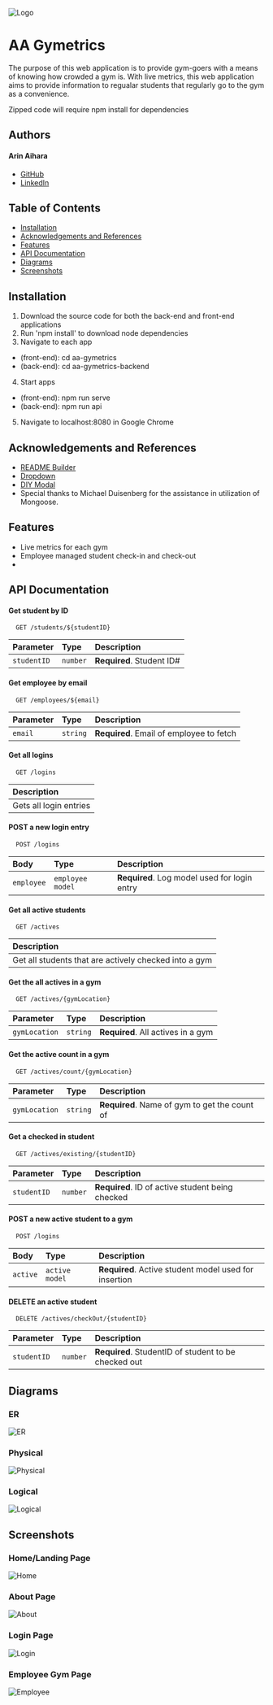 ![Logo](https://github.com/arin808/aa_gymetrics/blob/main/images/logo.png?raw=true)



# AA Gymetrics 

The purpose of this web application is to provide gym-goers with a means of knowing how crowded a gym is. With live metrics, this web application aims to provide information to regualar students that regularly go to the gym as a convenience.

Zipped code will require npm install for dependencies



## Authors

#### Arin Aihara
- [GitHub](https://github.com/arin808)
- [LinkedIn](https://www.linkedin.com/in/arin-aihara-247771208/)
## Table of Contents

- [Installation](#installation)
- [Acknowledgements and References](#ackowledgements-and-references )
- [Features](#features)
- [API Documentation](#api-documentation)
- [Diagrams](#diagrams)
- [Screenshots](#screenshots)


## Installation

1. Download the source code for both the back-end and front-end applications
2. Run 'npm install' to download node dependencies
3. Navigate to each app
- (front-end): cd aa-gymetrics 
- (back-end): cd aa-gymetrics-backend
4. Start apps 
- (front-end): npm run serve
- (back-end): npm run api
5. Navigate to localhost:8080 in Google Chrome
    
## Acknowledgements and References

 - [README Builder](https://readme.so)
 - [Dropdown](https://www.creative-tim.com/learning-lab/tailwind-starter-kit/documentation/vue/dropdown)
 - [DIY Modal](https://www.section.io/engineering-education/creating-a-modal-dialog-with-tailwind-css/)
 - Special thanks to Michael Duisenberg for the assistance in utilization of Mongoose.
## Features

- Live metrics for each gym
- Employee managed student check-in and check-out
-


## API Documentation

#### Get student by ID

```http
  GET /students/${studentID}
```

| Parameter | Type     | Description                |
| :-------- | :------- | :------------------------- |
| `studentID` | `number` | **Required**. Student ID# |

#### Get employee by email

```http
  GET /employees/${email}
```

| Parameter | Type     | Description                       |
| :-------- | :------- | :-------------------------------- |
| `email`      | `string` | **Required**. Email of employee to fetch |

#### Get all logins

```http
  GET /logins
```
| Description                       |
| :-------------------------------- |
| Gets all login entries |

#### POST a new login entry

```http
  POST /logins
```
| Body      | Type     | Description                       |
| :-------- | :------- | :-------------------------------- |
| `employee` | `employee model` | **Required**. Log model used for login entry |


#### Get all active students

```http
  GET /actives
```

| Description                |
| :------------------------- |
| Get all students that are actively checked into a gym |

#### Get the all actives in a gym

```http
  GET /actives/{gymLocation}
```

| Parameter | Type     | Description                       |
| :-------- | :------- | :-------------------------------- |
| `gymLocation`      | `string` | **Required**. All actives in a gym |


#### Get the active count in a gym

```http
  GET /actives/count/{gymLocation}
```

| Parameter | Type     | Description                       |
| :-------- | :------- | :-------------------------------- |
| `gymLocation`      | `string` | **Required**. Name of gym to get the count of |


#### Get a checked in student

```http
  GET /actives/existing/{studentID}
```

| Parameter | Type     | Description                       |
| :-------- | :------- | :-------------------------------- |
| `studentID`      | `number` | **Required**. ID of active student being checked |

#### POST a new active student to a gym

```http
  POST /logins
```
| Body      | Type     | Description                       |
| :-------- | :------- | :-------------------------------- |
| `active` | `active model` | **Required**. Active student model used for insertion |

#### DELETE an active student 

```http
  DELETE /actives/checkOut/{studentID}
```
| Parameter      | Type     | Description                       |
| :-------- | :------- | :-------------------------------- |
| `studentID` | `number` | **Required**. StudentID of student to be checked out |
## Diagrams

### ER 
![ER](https://github.com/arin808/aa_gymetrics/blob/main/images/MongoDB%20ER.png?raw=true)
### Physical 
![Physical](https://github.com/arin808/aa_gymetrics/blob/main/images/Physical%20Diagram.jpg?raw=true)
### Logical 
![Logical](https://github.com/arin808/aa_gymetrics/blob/main/images/Logical%20Diagram.png?raw=true)
## Screenshots

### Home/Landing Page
![Home](https://github.com/arin808/aa_gymetrics/blob/main/images/Home.jpg?raw=true)
### About Page
![About](https://github.com/arin808/aa_gymetrics/blob/main/images/About.jpg?raw=true)
### Login Page
![Login](https://github.com/arin808/aa_gymetrics/blob/main/images/Login.jpg?raw=true)
### Employee Gym Page
![Employee](https://github.com/arin808/aa_gymetrics/blob/main/images/Employee.jpg?raw=true)
